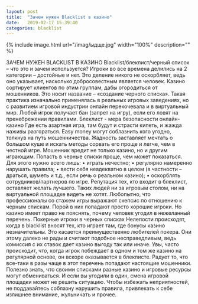 ```yaml
---
layout: post
title:  "Зачем нужен Blacklist в казино"
date:   2019-02-17 15:39:40
categories: blacklist
---
```


{% include image.html url="/imag/ыдще.jpg" width="100%" description="" %}

ЗАЧЕМ НУЖЕН BLACKLIST В КАЗИНО
Blacklist/блеклист/черный список – что это и зачем используется? Игроки во все времена делились на 2 категории – достойные и нет. Это деление никого не оскорбляет, ведь оно указывает, насколько добросовестным является человек. Казино сортирует клиентов по этим группам, дабы огородиться от мошенников. Это носит название – «создание черного списка». 
Такая практика изначально применялась в реальных игровых заведениях, но с развитием игровой индустрии онлайн перекочевала и в виртуальный мир. Любой игрок получает бан (запрет на игру), если его ловят на пренебрежении правилами. 
Блеклист - мера безопасности онлайн-казино
Где есть азартная игра, там будут и страсти кипеть, и жажда наживы разгораться. Easy money могут соблазнить кого угодно, толкнув на путь мошенничества.  Жадность заставляет мечтать о большом куше и искать методы сорвать его проще и легче, чем в честной игре. Мошенник вредит не только казино, но и другим играющим.
Попасть в черные списки проще, чем может показаться. Для этого нужно всего лишь:
•	играть нечестно;
•	регулярно намеренно нарушать правила;
•	вести себя неадекватно в целом (в частности – драться, шуметь и т.д., если речь о реальном казино);
•	оскорблять сотрудников/партнеров по игре. 
Репутация тех, кто входит в блеклист, оставляет желать лучшего. Таких людей ни за игровым столом, ни на виртуальной площадке видеть не хотят. 
Любопытно, что профессионалы со стажем игры выражают скепсис по отношению к черным спискам. Порой в них попадают просто хорошие игроки. Но казино имеет право не пояснять, почему человек угодил в нежеланный перечень. 
Покерные игроки в черных списках
Нелепости происходят, когда в blacklist вносят тех, кто играет там, где бонусы казино незначительны. Это касается преимущественно любителей покера. Они этому далеко не рады и считают подобное несправедливым, ведь комиссия с их ставок дает казино выгоду так или иначе. Увы, часто происходит, что, когда игрок побеждает в одном и том же казино на регулярной основе, он вскоре оказывается в блеклисте. Радует то, что все-таки в разы чаще в этот перечень попадают настоящие мошенники. 
Полезно знать, что своими списками разные казино и игровые ресурсы могут обмениваться. И если вы угодили в один, смена игровой площадки может не решить ситуацию. Чтобы избежать неприятностей, не поддавайтесь соблазну нарушить правила, привлекать к себе излишнее внимание, жульничать и прочее. 
